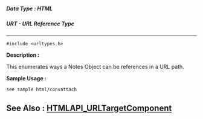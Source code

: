 ##### Data Type : HTML
##### URT - URL Reference Type
---
```
#include <urltypes.h>
```
**Description :**

This enumerates ways a Notes Object can be references in a URL path.

**Sample Usage :**
```
see sample html/convattach
```
**See Also :**
[HTMLAPI_URLTargetComponent](/domino-c-api-docs/reference/Data/HTMLAPI_URLTargetComponent)
---
